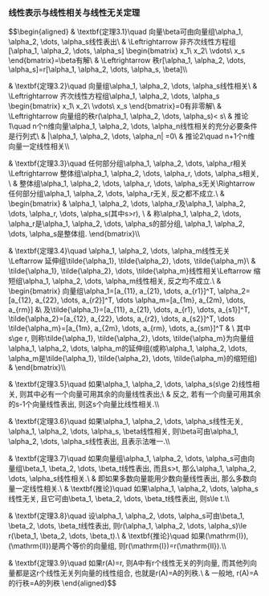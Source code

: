 ### 线性表示与线性相关与线性无关定理
$$\begin{aligned}
& \textbf{定理3.1}\quad 向量\beta可由向量组\alpha_1, \alpha_2, \dots, \alpha_s线性表出\\
& \Leftrightarrow 非齐次线性方程组[\alpha_1, \alpha_2, \dots, \alpha_s]
\begin{bmatrix}
x_1\\
x_2\\
\vdots\\
x_s
\end{bmatrix}=\beta有解\\
& \Leftrightarrow 秩r[\alpha_1, \alpha_2, \dots, \alpha_s]=r[\alpha_1, \alpha_2, \dots, \alpha_s, \beta]\\\\

& \textbf{定理3.2}\quad 向量组\alpha_1, \alpha_2, \dots, \alpha_s线性相关\\
& \Leftrightarrow 齐次线性方程组\alpha_1, \alpha_2, \dots, \alpha_s
\begin{bmatrix}
x_1\\
x_2\\
\vdots\\
x_s
\end{bmatrix}=0有非零解\\
& \Leftrightarrow 向量组的秩r(\alpha_1, \alpha_2, \dots, \alpha_s)< s\\
& 推论1\quad n个n维向量\alpha_1, \alpha_2, \dots, \alpha_n线性相关的充分必要条件是行列式\\
& |\alpha_1, \alpha_2, \dots, \alpha_n| =0\\
& 推论2\quad n+1个n维向量一定线性相关\\\\

& \textbf{定理3.3}\quad 任何部分组\alpha_1, \alpha_2, \dots, \alpha_r相关\Leftrightarrow 整体组\alpha_1, \alpha_2, \dots, \alpha_r, \dots, \alpha_s相关, \\
& 整体组\alpha_1, \alpha_2, \dots, \alpha_r, \dots, \alpha_s无关\Rightarrow 任何部分组\alpha_1, \alpha_2, \dots, \alpha_r无关, 反之都不成立.\\
& \begin{bmatrix}
& \alpha_1, \alpha_2, \dots, \alpha_r及\alpha_1, \alpha_2, \dots, \alpha_r, \dots, \alpha_s(其中s>r), \\
& 称\alpha_1, \alpha_2, \dots, \alpha_r是\alpha_1, \alpha_2, \dots, \alpha_s的部分组, \alpha_1, \alpha_2, \dots, \alpha_s是整体组.
\end{bmatrix}\\\\

& \textbf{定理3.4}\quad \alpha_1, \alpha_2, \dots, \alpha_m线性无关\Leftarrow 延伸组\tilde{\alpha_1}, \tilde{\alpha_2}, \dots, \tilde{\alpha_m}\\
& \tilde{\alpha_1}, \tilde{\alpha_2}, \dots, \tilde{\alpha_m}线性相关\Leftarrow 缩短组\alpha_1, \alpha_2, \dots, \alpha_m线性相关, 反之均不成立.\\
& \begin{bmatrix}
向量组\alpha_1=[a_{11}, a_{21}, \dots, a_{r1}]^T, \alpha_2=[a_{12}, a_{22}, \dots, a_{r2}]^T, \dots \alpha_m=[a_{1m}, a_{2m}, \dots, a_{rm}] &\\
及\tilde{\alpha_1}=[a_{11}, a_{21}, \dots, a_{r1}, \dots, a_{s1}]^T, \tilde{\alpha_2}=[a_{12}, a_{22}, \dots, a_{r2}, \dots, a_{s2}]^T, \dots \tilde{\alpha_m}=[a_{1m}, a_{2m}, \dots, a_{rm}, \dots, a_{sm}]^T & \\ 
其中s\ge r, 则称\tilde{\alpha_1}, \tilde{\alpha_2}, \dots, \tilde{\alpha_m}为向量组\alpha_1, \alpha_2, \dots, \alpha_m的延伸组(或称\alpha_1, \alpha_2, \dots, \alpha_m是\tilde{\alpha_1}, \tilde{\alpha_2}, \dots, \tilde{\alpha_m}的缩短组) &
\end{bmatrix}\\\\

& \textbf{定理3.5}\quad 如果\alpha_1, \alpha_2, \dots, \alpha_s(s\ge 2)线性相关, 则其中必有一个向量可用其余的向量线性表出;\\
& 反之, 若有一个向量可用其余的s-1个向量线性表出, 则这s个向量比线性相关.\\\\

& \textbf{定理3.6}\quad 如果\alpha_1, \alpha_2, \dots, \alpha_s线性无关, \alpha_1, \alpha_2, \dots, \alpha_s, \beta线性相关, 则\beta可由\alpha_1, \alpha_2, \dots, \alpha_s线性表出, 且表示法唯一.\\\\

& \textbf{定理3.7}\quad 如果向量组\alpha_1, \alpha_2, \dots, \alpha_s可由向量组\beta_1, \beta_2, \dots, \beta_t线性表出, 而且s>t, 那么\alpha_1, \alpha_2, \dots, \alpha_s线性相关.\\
& 即如果多数向量能用少数向量线性表出, 那么多数向量一定线性相关.\\
& \textbf{推论}\quad 如果\alpha_1, \alpha_2, \dots, \alpha_s线性无关, 且它可由\beta_1, \beta_2, \dots, \beta_t线性表出, 则s\le t.\\\\

& \textbf{定理3.8}\quad 设\alpha_1, \alpha_2, \dots, \alpha_s可由\beta_1, \beta_2, \dots, \beta_t线性表出, 则r(\alpha_1, \alpha_2, \dots, \alpha_s)\le r(\beta_1, \beta_2, \dots, \beta_t).\\
& \textbf{推论}\quad 如果(\mathrm{I}), (\mathrm{II})是两个等价的向量组, 则r(\mathrm{I})=r(\mathrm{II}).\\\\

& \textbf{定理3.9}\quad 如果r(A)=r, 则A中有r个线性无关的列向量, 而其他列向量都是这r个线性无关列向量的线性组合, 也就是r(A)=A的列秩.\\
& 一般地, r(A)=A的行秩=A的列秩
\end{aligned}$$
